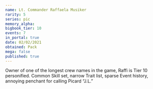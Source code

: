 ```yaml
---
name: Lt. Commander Raffaela Musiker
rarity: 5
series: pic
memory_alpha:
bigbook_tier: 10
events: 7
in_portal: true
date: 02/02/2021
obtained: Pack
mega: false
published: true
---
```


Owner of one of the longest crew names in the game, Raffi is Tier 10 personified. Common Skill set, narrow Trait list, sparse Event history, annoying penchant for calling Picard “J.L.”
